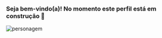 ### Seja bem-vindo(a)! No momento este perfil está em construção 👷

![personagem](https://user-images.githubusercontent.com/76854919/170854836-4ff07eea-4c46-4175-aefa-64b7c4a5816f.png)

<!--
**Raphael-Henrique/Raphael-Henrique** is a ✨ _special_ ✨ repository because its `README.md` (this file) appears on your GitHub profile.

Here are some ideas to get you started:

- 🔭 I’m currently working on ...
- 🌱 I’m currently learning ...
- 👯 I’m looking to collaborate on ...
- 🤔 I’m looking for help with ...
- 💬 Ask me about ...
- 📫 How to reach me: ...
- 😄 Pronouns: ...
- ⚡ Fun fact: ...
-->

